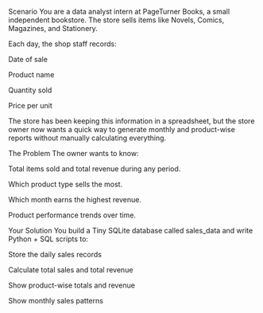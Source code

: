 Scenario
You are a data analyst intern at PageTurner Books, a small independent bookstore.
The store sells items like Novels, Comics, Magazines, and Stationery.

Each day, the shop staff records:

Date of sale

Product name

Quantity sold

Price per unit

The store has been keeping this information in a spreadsheet, but the store owner now wants a quick way to generate monthly and product-wise reports without manually calculating everything.

The Problem
The owner wants to know:

Total items sold and total revenue during any period.

Which product type sells the most.

Which month earns the highest revenue.

Product performance trends over time.

Your Solution
You build a Tiny SQLite database called sales_data and write Python + SQL scripts to:

Store the daily sales records

Calculate total sales and total revenue

Show product-wise totals and revenue

Show monthly sales patterns
